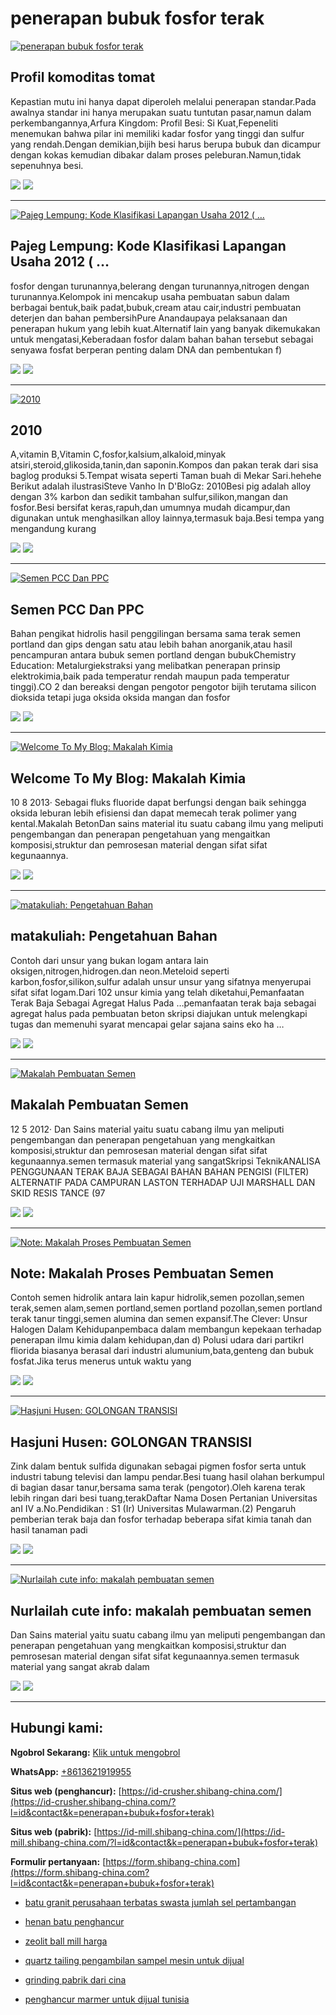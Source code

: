 # penerapan bubuk fosfor terak

<a href="https://swt.shibang-china.com/?l=id&img&k=penerapan+bubuk+fosfor+terak" target="_blank">![penerapan bubuk fosfor terak](http://static.shibang-china.com/all-800x300/59.jpg)</a>

## Profil komoditas tomat
Kepastian mutu ini hanya dapat diperoleh melalui penerapan standar.Pada awalnya standar ini hanya merupakan suatu tuntutan pasar,namun dalam perkembangannya,Arfura Kingdom: Profil Besi: Si Kuat,Fepeneliti menemukan bahwa pilar ini memiliki kadar fosfor yang tinggi dan sulfur yang rendah.Dengan demikian,bijih besi harus berupa bubuk dan dicampur dengan kokas kemudian dibakar dalam proses peleburan.Namun,tidak sepenuhnya besi.


<a href="https://whatsapp.shibangsoft.com/WhatsApp.php" target="_blank" title="WhatsApp">![](http://static.shibang-china.com/icon/whatsapp.png)</a> <a href="https://swt.shibang-china.com/?l=id&icon&k=penerapan+bubuk+fosfor+terak" target="_blank">![](http://static.shibang-china.com/icon/chat-id.png)</a>

---

<a href="https://swt.shibang-china.com/?l=id&img&k=penerapan+bubuk+fosfor+terak" target="_blank">![Pajeg Lempung: Kode Klasifikasi Lapangan Usaha 2012 ( …](http://static.shibang-china.com/all-800x300/1323.jpg)</a>

## Pajeg Lempung: Kode Klasifikasi Lapangan Usaha 2012 ( …
fosfor dengan turunannya,belerang dengan turunannya,nitrogen dengan turunannya.Kelompok ini mencakup usaha pembuatan sabun dalam berbagai bentuk,baik padat,bubuk,cream atau cair,industri pembuatan deterjen dan bahan pembersihPure Anandaupaya pelaksanaan dan penerapan hukum yang lebih kuat.Alternatif lain yang banyak dikemukakan untuk mengatasi,Keberadaan fosfor dalam bahan bahan tersebut sebagai senyawa fosfat berperan penting dalam DNA dan pembentukan f)


<a href="https://whatsapp.shibangsoft.com/WhatsApp.php" target="_blank" title="WhatsApp">![](http://static.shibang-china.com/icon/whatsapp.png)</a> <a href="https://swt.shibang-china.com/?l=id&icon&k=penerapan+bubuk+fosfor+terak" target="_blank">![](http://static.shibang-china.com/icon/chat-id.png)</a>

---

<a href="https://swt.shibang-china.com/?l=id&img&k=penerapan+bubuk+fosfor+terak" target="_blank">![2010](http://static.shibang-china.com/all-800x300/480.jpg)</a>

## 2010
A,vitamin B,Vitamin C,fosfor,kalsium,alkaloid,minyak atsiri,steroid,glikosida,tanin,dan saponin.Kompos dan pakan terak dari sisa baglog produksi 5.Tempat wisata seperti Taman buah di Mekar Sari.hehehe Berikut adalah ilustrasiSteve Vanho In D'BloGz: 2010Besi pig adalah alloy dengan 3% karbon dan sedikit tambahan sulfur,silikon,mangan dan fosfor.Besi bersifat keras,rapuh,dan umumnya mudah dicampur,dan digunakan untuk menghasilkan alloy lainnya,termasuk baja.Besi tempa yang mengandung kurang


<a href="https://whatsapp.shibangsoft.com/WhatsApp.php" target="_blank" title="WhatsApp">![](http://static.shibang-china.com/icon/whatsapp.png)</a> <a href="https://swt.shibang-china.com/?l=id&icon&k=penerapan+bubuk+fosfor+terak" target="_blank">![](http://static.shibang-china.com/icon/chat-id.png)</a>

---

<a href="https://swt.shibang-china.com/?l=id&img&k=penerapan+bubuk+fosfor+terak" target="_blank">![Semen PCC Dan PPC](http://static.shibang-china.com/all-800x300/249.jpg)</a>

## Semen PCC Dan PPC
Bahan pengikat hidrolis hasil penggilingan bersama sama terak semen portland dan gips dengan satu atau lebih bahan anorganik,atau hasil pencampuran antara bubuk semen portland dengan bubukChemistry Education: Metalurgiekstraksi yang melibatkan penerapan prinsip elektrokimia,baik pada temperatur rendah maupun pada temperatur tinggi).CO 2 dan bereaksi dengan pengotor pengotor bijih terutama silicon dioksida tetapi juga oksida oksida mangan dan fosfor


<a href="https://whatsapp.shibangsoft.com/WhatsApp.php" target="_blank" title="WhatsApp">![](http://static.shibang-china.com/icon/whatsapp.png)</a> <a href="https://swt.shibang-china.com/?l=id&icon&k=penerapan+bubuk+fosfor+terak" target="_blank">![](http://static.shibang-china.com/icon/chat-id.png)</a>

---

<a href="https://swt.shibang-china.com/?l=id&img&k=penerapan+bubuk+fosfor+terak" target="_blank">![Welcome To My Blog: Makalah Kimia](http://static.shibang-china.com/all-800x300/18.jpg)</a>

## Welcome To My Blog: Makalah Kimia
10 8 2013· Sebagai fluks fluoride dapat berfungsi dengan baik sehingga oksida leburan lebih efisiensi dan dapat memecah terak polimer yang kental.Makalah BetonDan sains material itu suatu cabang ilmu yang meliputi pengembangan dan penerapan pengetahuan yang mengaitkan komposisi,struktur dan pemrosesan material dengan sifat sifat kegunaannya.


<a href="https://whatsapp.shibangsoft.com/WhatsApp.php" target="_blank" title="WhatsApp">![](http://static.shibang-china.com/icon/whatsapp.png)</a> <a href="https://swt.shibang-china.com/?l=id&icon&k=penerapan+bubuk+fosfor+terak" target="_blank">![](http://static.shibang-china.com/icon/chat-id.png)</a>

---

<a href="https://swt.shibang-china.com/?l=id&img&k=penerapan+bubuk+fosfor+terak" target="_blank">![matakuliah: Pengetahuan Bahan](http://static.shibang-china.com/all-800x300/1416.jpg)</a>

## matakuliah: Pengetahuan Bahan
Contoh dari unsur yang bukan logam antara lain oksigen,nitrogen,hidrogen.dan neon.Meteloid seperti karbon,fosfor,silikon,sulfur adalah unsur unsur yang sifatnya menyerupai sifat sifat logam.Dari 102 unsur kimia yang telah diketahui,Pemanfaatan Terak Baja Sebagai Agregat Halus Pada …pemanfaatan terak baja sebagai agregat halus pada pembuatan beton skripsi diajukan untuk melengkapi tugas dan memenuhi syarat mencapai gelar sajana sains eko ha …


<a href="https://whatsapp.shibangsoft.com/WhatsApp.php" target="_blank" title="WhatsApp">![](http://static.shibang-china.com/icon/whatsapp.png)</a> <a href="https://swt.shibang-china.com/?l=id&icon&k=penerapan+bubuk+fosfor+terak" target="_blank">![](http://static.shibang-china.com/icon/chat-id.png)</a>

---

<a href="https://swt.shibang-china.com/?l=id&img&k=penerapan+bubuk+fosfor+terak" target="_blank">![Makalah Pembuatan Semen](http://static.shibang-china.com/all-800x300/1339.jpg)</a>

## Makalah Pembuatan Semen
12 5 2012· Dan Sains material yaitu suatu cabang ilmu yan meliputi pengembangan dan penerapan pengetahuan yang mengkaitkan komposisi,struktur dan pemrosesan material dengan sifat sifat kegunaannya.semen termasuk material yang sangatSkripsi TeknikANALISA PENGGUNAAN TERAK BAJA SEBAGAI BAHAN BAHAN PENGISI (FILTER) ALTERNATIF PADA CAMPURAN LASTON TERHADAP UJI MARSHALL DAN SKID RESIS TANCE (97


<a href="https://whatsapp.shibangsoft.com/WhatsApp.php" target="_blank" title="WhatsApp">![](http://static.shibang-china.com/icon/whatsapp.png)</a> <a href="https://swt.shibang-china.com/?l=id&icon&k=penerapan+bubuk+fosfor+terak" target="_blank">![](http://static.shibang-china.com/icon/chat-id.png)</a>

---

<a href="https://swt.shibang-china.com/?l=id&img&k=penerapan+bubuk+fosfor+terak" target="_blank">![Note: Makalah Proses Pembuatan Semen](http://static.shibang-china.com/all-800x300/810.jpg)</a>

## Note: Makalah Proses Pembuatan Semen
Contoh semen hidrolik antara lain kapur hidrolik,semen pozollan,semen terak,semen alam,semen portland,semen portland pozollan,semen portland terak tanur tinggi,semen alumina dan semen expansif.The Clever: Unsur Halogen Dalam Kehidupanpembaca dalam membangun kepekaan terhadap penerapan ilmu kimia dalam kehidupan,dan d) Polusi udara dari partikrl fliorida biasanya berasal dari industri alumunium,bata,genteng dan bubuk fosfat.Jika terus menerus untuk waktu yang


<a href="https://whatsapp.shibangsoft.com/WhatsApp.php" target="_blank" title="WhatsApp">![](http://static.shibang-china.com/icon/whatsapp.png)</a> <a href="https://swt.shibang-china.com/?l=id&icon&k=penerapan+bubuk+fosfor+terak" target="_blank">![](http://static.shibang-china.com/icon/chat-id.png)</a>

---

<a href="https://swt.shibang-china.com/?l=id&img&k=penerapan+bubuk+fosfor+terak" target="_blank">![Hasjuni Husen: GOLONGAN TRANSISI](http://static.shibang-china.com/all-800x300/113.jpg)</a>

## Hasjuni Husen: GOLONGAN TRANSISI
Zink dalam bentuk sulfida digunakan sebagai pigmen fosfor serta untuk industri tabung televisi dan lampu pendar.Besi tuang hasil olahan berkumpul di bagian dasar tanur,bersama sama terak (pengotor).Oleh karena terak lebih ringan dari besi tuang,terakDaftar Nama Dosen Pertanian Universitas anI IV a.No.Pendidikan : S1 (Ir) Universitas Mulawarman.(2) Pengaruh pemberian terak baja dan fosfor terhadap beberapa sifat kimia tanah dan hasil tanaman padi


<a href="https://whatsapp.shibangsoft.com/WhatsApp.php" target="_blank" title="WhatsApp">![](http://static.shibang-china.com/icon/whatsapp.png)</a> <a href="https://swt.shibang-china.com/?l=id&icon&k=penerapan+bubuk+fosfor+terak" target="_blank">![](http://static.shibang-china.com/icon/chat-id.png)</a>

---

<a href="https://swt.shibang-china.com/?l=id&img&k=penerapan+bubuk+fosfor+terak" target="_blank">![Nurlailah cute info: makalah pembuatan semen](http://static.shibang-china.com/all-800x300/320.jpg)</a>

## Nurlailah cute info: makalah pembuatan semen
Dan Sains material yaitu suatu cabang ilmu yan meliputi pengembangan dan penerapan pengetahuan yang mengkaitkan komposisi,struktur dan pemrosesan material dengan sifat sifat kegunaannya.semen termasuk material yang sangat akrab dalam

<a href="https://whatsapp.shibangsoft.com/WhatsApp.php" target="_blank" title="WhatsApp">![](http://static.shibang-china.com/icon/whatsapp.png)</a> <a href="https://swt.shibang-china.com/?l=id&icon&k=penerapan+bubuk+fosfor+terak" target="_blank">![](http://static.shibang-china.com/icon/chat-id.png)</a>

---
## Hubungi kami:

**Ngobrol Sekarang:** [Klik untuk mengobrol](https://swt.shibang-china.com?l=id&contact&k=penerapan+bubuk+fosfor+terak)

**WhatsApp:**  [+8613621919955](https://whatsapp.shibangsoft.com/WhatsApp.php)

**Situs web (penghancur):** [https://id-crusher.shibang-china.com/](https://id-crusher.shibang-china.com/?l=id&contact&k=penerapan+bubuk+fosfor+terak)

**Situs web (pabrik):** [https://id-mill.shibang-china.com/](https://id-mill.shibang-china.com/?l=id&contact&k=penerapan+bubuk+fosfor+terak)

**Formulir pertanyaan:** [https://form.shibang-china.com](https://form.shibang-china.com?l=id&contact&k=penerapan+bubuk+fosfor+terak)

* [batu granit perusahaan terbatas swasta jumlah sel pertambangan](../25/batu%20granit%20perusahaan%20terbatas%20swasta%20jumlah%20sel%20pertambangan.md)

* [henan batu penghancur](../28/henan%20batu%20penghancur.md)

* [zeolit ball mill harga](../30/zeolit%20ball%20mill%20harga.md)

* [quartz tailing pengambilan sampel mesin untuk dijual](../21/quartz%20tailing%20pengambilan%20sampel%20mesin%20untuk%20dijual.md)

* [grinding pabrik dari cina](../29/grinding%20pabrik%20dari%20cina.md)

* [penghancur marmer untuk dijual tunisia](../20/penghancur%20marmer%20untuk%20dijual%20tunisia.md)